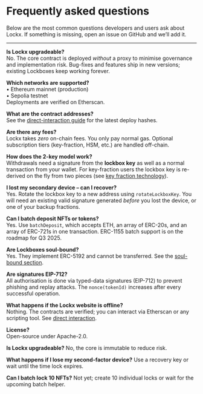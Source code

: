 # Frequently asked questions

Below are the most common questions developers and users ask about Lockx.  If something is missing, open an issue on GitHub and we’ll add it.

---

**Is Lockx upgradeable?**  
No.  The core contract is deployed *without* a proxy to minimise governance and implementation risk.  Bug-fixes and features ship in new versions; existing Lockboxes keep working forever.

**Which networks are supported?**  
• Ethereum mainnet (production)  
• Sepolia testnet  
Deployments are verified on Etherscan.

**What are the contract addresses?**  
See the [direct-interaction guide](../security-authorization/direct-interaction.md) for the latest deploy hashes.

**Are there any fees?**  
Lockx takes *zero* on-chain fees.  You only pay normal gas.  Optional subscription tiers (key-fraction, HSM, etc.) are handled off-chain.

**How does the 2-key model work?**  
Withdrawals need a signature from the **lockbox key** as well as a normal transaction from your wallet.  For key-fraction users the lockbox key is re-derived on the fly from two pieces (see [key fraction technology](../key-management/key-fraction.md)).

**I lost my secondary device – can I recover?**  
Yes.  Rotate the lockbox key to a new address using `rotateLockboxKey`.  You will need an existing valid signature generated *before* you lost the device, or one of your backup fractions.

**Can I batch deposit NFTs or tokens?**  
Yes.  Use `batchDeposit`, which accepts ETH, an array of ERC-20s, and an array of ERC-721s in one transaction.  ERC-1155 batch support is on the roadmap for Q3 2025.

**Are Lockboxes soul-bound?**  
Yes.  They implement ERC-5192 and cannot be transferred.  See the [soul-bound section](../lockbox/soulbound.md).

**Are signatures EIP-712?**  
All authorisation is done via typed-data signatures (EIP-712) to prevent phishing and replay attacks.  The `nonce(tokenId)` increases after every successful operation.

**What happens if the Lockx website is offline?**  
Nothing.  The contracts are verified; you can interact via Etherscan or any scripting tool.  See [direct interaction](../security-authorization/direct-interaction.md).

**License?**  
Open-source under Apache-2.0.


**Is Lockx upgradeable?**  No, the core is immutable to reduce risk.

**What happens if I lose my second-factor device?**  Use a recovery key or wait until the time lock expires.

**Can I batch lock 10 NFTs?**  Not yet; create 10 individual locks or wait for the upcoming batch helper.
